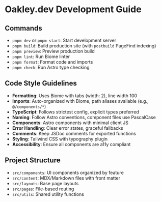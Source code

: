 # Oakley.dev Development Guide

## Commands
- `pnpm dev` or `pnpm start`: Start development server
- `pnpm build`: Build production site (with `postbuild` PageFind indexing)
- `pnpm preview`: Preview production build
- `pnpm lint`: Run Biome linter
- `pnpm format`: Format code and imports
- `pnpm check`: Run Astro type checking

## Code Style Guidelines
- **Formatting**: Uses Biome with tabs (width: 2), line width 100
- **Imports**: Auto-organized with Biome, path aliases available (e.g., `@/components/*`)
- **TypeScript**: Follows strictest config, explicit types preferred
- **Naming**: Follow Astro conventions, component files use PascalCase
- **Components**: Astro components with minimal client JS
- **Error Handling**: Clear error states, graceful fallbacks
- **Comments**: Keep JSDoc comments for exported functions
- **Styling**: Tailwind CSS with typography plugin
- **Accessibility**: Ensure all components are a11y compliant

## Project Structure
- `src/components`: UI components organized by feature
- `src/content`: MDX/Markdown files with front matter
- `src/layouts`: Base page layouts
- `src/pages`: File-based routing
- `src/utils`: Shared utility functions